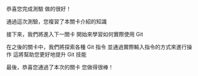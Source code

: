 恭喜您完成測驗
做的很好！

通過這次測驗，您複習了本關卡介紹的知識

接下來，我們將進入下一關卡
開始來學習如何實際使用 Git

在之後的關卡中，我們將探索各種 Git 指令
並通過實際輸入指令的方式來進行操作
這將幫助您更好地提升 Git 技能

最後，恭喜您通過了本次的關卡
您做得很棒！